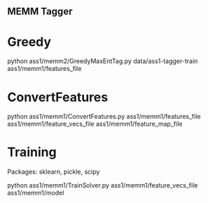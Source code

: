 ## MEMM Tagger

# Greedy

python ass1/memm2/GreedyMaxEntTag.py data/ass1-tagger-train ass1/memm1/features_file 


# ConvertFeatures

python ass1/memm1/ConvertFeatures.py ass1/memm1/features_file ass1/memm1/feature_vecs_file ass1/memm1/feature_map_file


# Training 
Packages:
sklearn, pickle, scipy

python ass1/memm1/TrainSolver.py ass1/memm1/feature_vecs_file ass1/memm1/model
